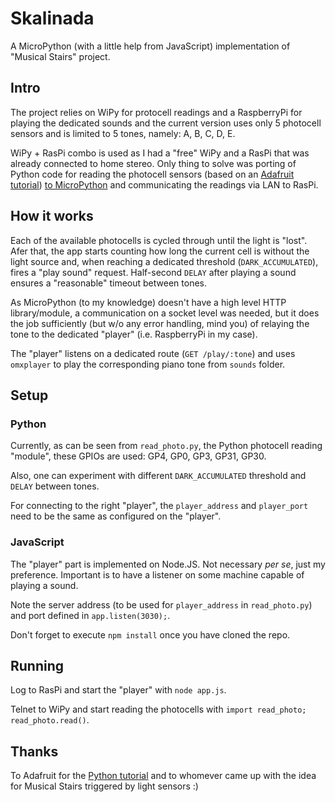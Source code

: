 # Skalinada
A MicroPython (with a little help from JavaScript) implementation of "Musical Stairs" project.

## Intro
The project relies on WiPy for protocell readings and a RaspberryPi for playing the dedicated sounds and the current version uses only 5 photocell sensors and is limited to 5 tones, namely: A, B, C, D, E.

WiPy + RasPi combo is used as I had a "free" WiPy and a RasPi that was already connected to home stereo. Only thing to solve was porting of Python code for reading the photocell sensors (based on an [Adafruit tutorial](https://learn.adafruit.com/basic-resistor-sensor-reading-on-raspberry-pi/basic-photocell-reading)) [to MicroPython](http://forum.micropython.org/viewtopic.php?f=11&t=1118) and communicating the readings via LAN to RasPi.

## How it works
Each of the available photocells is cycled through until the light is "lost". Afer that, the app starts counting how long the current cell is without the light source and, when reaching a dedicated threshold (`DARK_ACCUMULATED`), fires a "play sound" request.
Half-second `DELAY` after playing a sound ensures a "reasonable" timeout between tones.

As MicroPython (to my knowledge) doesn't have a high level HTTP library/module, a communication on a socket level was needed, but it does the job sufficiently (but w/o any error handling, mind you) of relaying the tone to the dedicated "player" (i.e. RaspberryPi in my case).

The "player" listens on a dedicated route (`GET /play/:tone`) and uses `omxplayer` to play the corresponding piano tone from `sounds` folder.

## Setup

### Python
Currently, as can be seen from `read_photo.py`, the Python photocell reading "module", these GPIOs are used: GP4, GP0, GP3, GP31, GP30.

Also, one can experiment with different `DARK_ACCUMULATED` threshold and `DELAY` between tones.

For connecting to the right "player", the `player_address` and `player_port` need to be the same as configured on the "player".

### JavaScript
The "player" part is implemented on Node.JS. Not necessary *per se*, just my preference. Important is to have a listener on some machine capable of playing a sound.

Note the server address (to be used for `player_address` in `read_photo.py`) and port defined in `app.listen(3030);`.

Don't forget to execute `npm install` once you have cloned the repo.

## Running

Log to RasPi and start the "player" with `node app.js`.

Telnet to WiPy and start reading the photocells with `import read_photo; read_photo.read()`.

## Thanks
To Adafruit for the [Python tutorial](https://learn.adafruit.com/basic-resistor-sensor-reading-on-raspberry-pi/basic-photocell-reading) and to whomever came up with the idea for Musical Stairs triggered by light sensors :)
